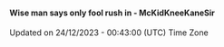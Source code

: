 #### Wise man says only fool rush in - McKidKneeKaneSir
Updated on 24/12/2023 - 00:43:00 (UTC) Time Zone
